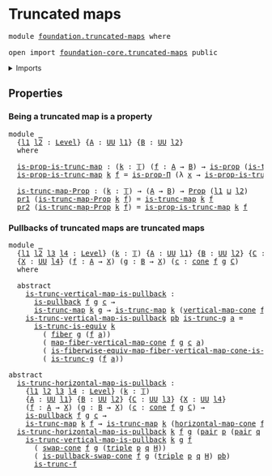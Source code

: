 # Truncated maps

<pre class="Agda"><a id="27" class="Keyword">module</a> <a id="34" href="foundation.truncated-maps.html" class="Module">foundation.truncated-maps</a> <a id="60" class="Keyword">where</a>

<a id="67" class="Keyword">open</a> <a id="72" class="Keyword">import</a> <a id="79" href="foundation-core.truncated-maps.html" class="Module">foundation-core.truncated-maps</a> <a id="110" class="Keyword">public</a>
</pre>
<details><summary>Imports</summary>

<pre class="Agda"><a id="167" class="Keyword">open</a> <a id="172" class="Keyword">import</a> <a id="179" href="foundation.cones-over-cospans.html" class="Module">foundation.cones-over-cospans</a>
<a id="209" class="Keyword">open</a> <a id="214" class="Keyword">import</a> <a id="221" href="foundation.dependent-pair-types.html" class="Module">foundation.dependent-pair-types</a>
<a id="253" class="Keyword">open</a> <a id="258" class="Keyword">import</a> <a id="265" href="foundation.functoriality-fibers-of-maps.html" class="Module">foundation.functoriality-fibers-of-maps</a>
<a id="305" class="Keyword">open</a> <a id="310" class="Keyword">import</a> <a id="317" href="foundation.universe-levels.html" class="Module">foundation.universe-levels</a>

<a id="345" class="Keyword">open</a> <a id="350" class="Keyword">import</a> <a id="357" href="foundation-core.fibers-of-maps.html" class="Module">foundation-core.fibers-of-maps</a>
<a id="388" class="Keyword">open</a> <a id="393" class="Keyword">import</a> <a id="400" href="foundation-core.propositions.html" class="Module">foundation-core.propositions</a>
<a id="429" class="Keyword">open</a> <a id="434" class="Keyword">import</a> <a id="441" href="foundation-core.pullbacks.html" class="Module">foundation-core.pullbacks</a>
<a id="467" class="Keyword">open</a> <a id="472" class="Keyword">import</a> <a id="479" href="foundation-core.truncated-types.html" class="Module">foundation-core.truncated-types</a>
<a id="511" class="Keyword">open</a> <a id="516" class="Keyword">import</a> <a id="523" href="foundation-core.truncation-levels.html" class="Module">foundation-core.truncation-levels</a>
</pre>
</details>

## Properties

### Being a truncated map is a property

<pre class="Agda"><a id="638" class="Keyword">module</a> <a id="645" href="foundation.truncated-maps.html#645" class="Module">_</a>
  <a id="649" class="Symbol">{</a><a id="650" href="foundation.truncated-maps.html#650" class="Bound">l1</a> <a id="653" href="foundation.truncated-maps.html#653" class="Bound">l2</a> <a id="656" class="Symbol">:</a> <a id="658" href="Agda.Primitive.html#742" class="Postulate">Level</a><a id="663" class="Symbol">}</a> <a id="665" class="Symbol">{</a><a id="666" href="foundation.truncated-maps.html#666" class="Bound">A</a> <a id="668" class="Symbol">:</a> <a id="670" href="Agda.Primitive.html#388" class="Primitive">UU</a> <a id="673" href="foundation.truncated-maps.html#650" class="Bound">l1</a><a id="675" class="Symbol">}</a> <a id="677" class="Symbol">{</a><a id="678" href="foundation.truncated-maps.html#678" class="Bound">B</a> <a id="680" class="Symbol">:</a> <a id="682" href="Agda.Primitive.html#388" class="Primitive">UU</a> <a id="685" href="foundation.truncated-maps.html#653" class="Bound">l2</a><a id="687" class="Symbol">}</a>
  <a id="691" class="Keyword">where</a>

  <a id="700" href="foundation.truncated-maps.html#700" class="Function">is-prop-is-trunc-map</a> <a id="721" class="Symbol">:</a> <a id="723" class="Symbol">(</a><a id="724" href="foundation.truncated-maps.html#724" class="Bound">k</a> <a id="726" class="Symbol">:</a> <a id="728" href="foundation-core.truncation-levels.html#521" class="Datatype">𝕋</a><a id="729" class="Symbol">)</a> <a id="731" class="Symbol">(</a><a id="732" href="foundation.truncated-maps.html#732" class="Bound">f</a> <a id="734" class="Symbol">:</a> <a id="736" href="foundation.truncated-maps.html#666" class="Bound">A</a> <a id="738" class="Symbol">→</a> <a id="740" href="foundation.truncated-maps.html#678" class="Bound">B</a><a id="741" class="Symbol">)</a> <a id="743" class="Symbol">→</a> <a id="745" href="foundation-core.propositions.html#867" class="Function">is-prop</a> <a id="753" class="Symbol">(</a><a id="754" href="foundation-core.truncated-maps.html#925" class="Function">is-trunc-map</a> <a id="767" href="foundation.truncated-maps.html#724" class="Bound">k</a> <a id="769" href="foundation.truncated-maps.html#732" class="Bound">f</a><a id="770" class="Symbol">)</a>
  <a id="774" href="foundation.truncated-maps.html#700" class="Function">is-prop-is-trunc-map</a> <a id="795" href="foundation.truncated-maps.html#795" class="Bound">k</a> <a id="797" href="foundation.truncated-maps.html#797" class="Bound">f</a> <a id="799" class="Symbol">=</a> <a id="801" href="foundation-core.propositions.html#5680" class="Function">is-prop-Π</a> <a id="811" class="Symbol">(λ</a> <a id="814" href="foundation.truncated-maps.html#814" class="Bound">x</a> <a id="816" class="Symbol">→</a> <a id="818" href="foundation-core.truncated-types.html#11917" class="Function">is-prop-is-trunc</a> <a id="835" href="foundation.truncated-maps.html#795" class="Bound">k</a> <a id="837" class="Symbol">(</a><a id="838" href="foundation-core.fibers-of-maps.html#938" class="Function">fiber</a> <a id="844" href="foundation.truncated-maps.html#797" class="Bound">f</a> <a id="846" href="foundation.truncated-maps.html#814" class="Bound">x</a><a id="847" class="Symbol">))</a>

  <a id="853" href="foundation.truncated-maps.html#853" class="Function">is-trunc-map-Prop</a> <a id="871" class="Symbol">:</a> <a id="873" class="Symbol">(</a><a id="874" href="foundation.truncated-maps.html#874" class="Bound">k</a> <a id="876" class="Symbol">:</a> <a id="878" href="foundation-core.truncation-levels.html#521" class="Datatype">𝕋</a><a id="879" class="Symbol">)</a> <a id="881" class="Symbol">→</a> <a id="883" class="Symbol">(</a><a id="884" href="foundation.truncated-maps.html#666" class="Bound">A</a> <a id="886" class="Symbol">→</a> <a id="888" href="foundation.truncated-maps.html#678" class="Bound">B</a><a id="889" class="Symbol">)</a> <a id="891" class="Symbol">→</a> <a id="893" href="foundation-core.propositions.html#949" class="Function">Prop</a> <a id="898" class="Symbol">(</a><a id="899" href="foundation.truncated-maps.html#650" class="Bound">l1</a> <a id="902" href="Agda.Primitive.html#961" class="Primitive Operator">⊔</a> <a id="904" href="foundation.truncated-maps.html#653" class="Bound">l2</a><a id="906" class="Symbol">)</a>
  <a id="910" href="foundation.dependent-pair-types.html#603" class="Field">pr1</a> <a id="914" class="Symbol">(</a><a id="915" href="foundation.truncated-maps.html#853" class="Function">is-trunc-map-Prop</a> <a id="933" href="foundation.truncated-maps.html#933" class="Bound">k</a> <a id="935" href="foundation.truncated-maps.html#935" class="Bound">f</a><a id="936" class="Symbol">)</a> <a id="938" class="Symbol">=</a> <a id="940" href="foundation-core.truncated-maps.html#925" class="Function">is-trunc-map</a> <a id="953" href="foundation.truncated-maps.html#933" class="Bound">k</a> <a id="955" href="foundation.truncated-maps.html#935" class="Bound">f</a>
  <a id="959" href="foundation.dependent-pair-types.html#615" class="Field">pr2</a> <a id="963" class="Symbol">(</a><a id="964" href="foundation.truncated-maps.html#853" class="Function">is-trunc-map-Prop</a> <a id="982" href="foundation.truncated-maps.html#982" class="Bound">k</a> <a id="984" href="foundation.truncated-maps.html#984" class="Bound">f</a><a id="985" class="Symbol">)</a> <a id="987" class="Symbol">=</a> <a id="989" href="foundation.truncated-maps.html#700" class="Function">is-prop-is-trunc-map</a> <a id="1010" href="foundation.truncated-maps.html#982" class="Bound">k</a> <a id="1012" href="foundation.truncated-maps.html#984" class="Bound">f</a>
</pre>
### Pullbacks of truncated maps are truncated maps

<pre class="Agda"><a id="1079" class="Keyword">module</a> <a id="1086" href="foundation.truncated-maps.html#1086" class="Module">_</a>
  <a id="1090" class="Symbol">{</a><a id="1091" href="foundation.truncated-maps.html#1091" class="Bound">l1</a> <a id="1094" href="foundation.truncated-maps.html#1094" class="Bound">l2</a> <a id="1097" href="foundation.truncated-maps.html#1097" class="Bound">l3</a> <a id="1100" href="foundation.truncated-maps.html#1100" class="Bound">l4</a> <a id="1103" class="Symbol">:</a> <a id="1105" href="Agda.Primitive.html#742" class="Postulate">Level</a><a id="1110" class="Symbol">}</a> <a id="1112" class="Symbol">(</a><a id="1113" href="foundation.truncated-maps.html#1113" class="Bound">k</a> <a id="1115" class="Symbol">:</a> <a id="1117" href="foundation-core.truncation-levels.html#521" class="Datatype">𝕋</a><a id="1118" class="Symbol">)</a> <a id="1120" class="Symbol">{</a><a id="1121" href="foundation.truncated-maps.html#1121" class="Bound">A</a> <a id="1123" class="Symbol">:</a> <a id="1125" href="Agda.Primitive.html#388" class="Primitive">UU</a> <a id="1128" href="foundation.truncated-maps.html#1091" class="Bound">l1</a><a id="1130" class="Symbol">}</a> <a id="1132" class="Symbol">{</a><a id="1133" href="foundation.truncated-maps.html#1133" class="Bound">B</a> <a id="1135" class="Symbol">:</a> <a id="1137" href="Agda.Primitive.html#388" class="Primitive">UU</a> <a id="1140" href="foundation.truncated-maps.html#1094" class="Bound">l2</a><a id="1142" class="Symbol">}</a> <a id="1144" class="Symbol">{</a><a id="1145" href="foundation.truncated-maps.html#1145" class="Bound">C</a> <a id="1147" class="Symbol">:</a> <a id="1149" href="Agda.Primitive.html#388" class="Primitive">UU</a> <a id="1152" href="foundation.truncated-maps.html#1097" class="Bound">l3</a><a id="1154" class="Symbol">}</a>
  <a id="1158" class="Symbol">{</a><a id="1159" href="foundation.truncated-maps.html#1159" class="Bound">X</a> <a id="1161" class="Symbol">:</a> <a id="1163" href="Agda.Primitive.html#388" class="Primitive">UU</a> <a id="1166" href="foundation.truncated-maps.html#1100" class="Bound">l4</a><a id="1168" class="Symbol">}</a> <a id="1170" class="Symbol">(</a><a id="1171" href="foundation.truncated-maps.html#1171" class="Bound">f</a> <a id="1173" class="Symbol">:</a> <a id="1175" href="foundation.truncated-maps.html#1121" class="Bound">A</a> <a id="1177" class="Symbol">→</a> <a id="1179" href="foundation.truncated-maps.html#1159" class="Bound">X</a><a id="1180" class="Symbol">)</a> <a id="1182" class="Symbol">(</a><a id="1183" href="foundation.truncated-maps.html#1183" class="Bound">g</a> <a id="1185" class="Symbol">:</a> <a id="1187" href="foundation.truncated-maps.html#1133" class="Bound">B</a> <a id="1189" class="Symbol">→</a> <a id="1191" href="foundation.truncated-maps.html#1159" class="Bound">X</a><a id="1192" class="Symbol">)</a> <a id="1194" class="Symbol">(</a><a id="1195" href="foundation.truncated-maps.html#1195" class="Bound">c</a> <a id="1197" class="Symbol">:</a> <a id="1199" href="foundation.cones-over-cospans.html#1275" class="Function">cone</a> <a id="1204" href="foundation.truncated-maps.html#1171" class="Bound">f</a> <a id="1206" href="foundation.truncated-maps.html#1183" class="Bound">g</a> <a id="1208" href="foundation.truncated-maps.html#1145" class="Bound">C</a><a id="1209" class="Symbol">)</a>
  <a id="1213" class="Keyword">where</a>

  <a id="1222" class="Keyword">abstract</a>
    <a id="1235" href="foundation.truncated-maps.html#1235" class="Function">is-trunc-vertical-map-is-pullback</a> <a id="1269" class="Symbol">:</a>
      <a id="1277" href="foundation-core.pullbacks.html#4396" class="Function">is-pullback</a> <a id="1289" href="foundation.truncated-maps.html#1171" class="Bound">f</a> <a id="1291" href="foundation.truncated-maps.html#1183" class="Bound">g</a> <a id="1293" href="foundation.truncated-maps.html#1195" class="Bound">c</a> <a id="1295" class="Symbol">→</a>
      <a id="1303" href="foundation-core.truncated-maps.html#925" class="Function">is-trunc-map</a> <a id="1316" href="foundation.truncated-maps.html#1113" class="Bound">k</a> <a id="1318" href="foundation.truncated-maps.html#1183" class="Bound">g</a> <a id="1320" class="Symbol">→</a> <a id="1322" href="foundation-core.truncated-maps.html#925" class="Function">is-trunc-map</a> <a id="1335" href="foundation.truncated-maps.html#1113" class="Bound">k</a> <a id="1337" class="Symbol">(</a><a id="1338" href="foundation.cones-over-cospans.html#1541" class="Function">vertical-map-cone</a> <a id="1356" href="foundation.truncated-maps.html#1171" class="Bound">f</a> <a id="1358" href="foundation.truncated-maps.html#1183" class="Bound">g</a> <a id="1360" href="foundation.truncated-maps.html#1195" class="Bound">c</a><a id="1361" class="Symbol">)</a>
    <a id="1367" href="foundation.truncated-maps.html#1235" class="Function">is-trunc-vertical-map-is-pullback</a> <a id="1401" href="foundation.truncated-maps.html#1401" class="Bound">pb</a> <a id="1404" href="foundation.truncated-maps.html#1404" class="Bound">is-trunc-g</a> <a id="1415" href="foundation.truncated-maps.html#1415" class="Bound">a</a> <a id="1417" class="Symbol">=</a>
      <a id="1425" href="foundation-core.truncated-types.html#3961" class="Function">is-trunc-is-equiv</a> <a id="1443" href="foundation.truncated-maps.html#1113" class="Bound">k</a>
        <a id="1453" class="Symbol">(</a> <a id="1455" href="foundation-core.fibers-of-maps.html#938" class="Function">fiber</a> <a id="1461" href="foundation.truncated-maps.html#1183" class="Bound">g</a> <a id="1463" class="Symbol">(</a><a id="1464" href="foundation.truncated-maps.html#1171" class="Bound">f</a> <a id="1466" href="foundation.truncated-maps.html#1415" class="Bound">a</a><a id="1467" class="Symbol">))</a>
        <a id="1478" class="Symbol">(</a> <a id="1480" href="foundation.functoriality-fibers-of-maps.html#3201" class="Function">map-fiber-vertical-map-cone</a> <a id="1508" href="foundation.truncated-maps.html#1171" class="Bound">f</a> <a id="1510" href="foundation.truncated-maps.html#1183" class="Bound">g</a> <a id="1512" href="foundation.truncated-maps.html#1195" class="Bound">c</a> <a id="1514" href="foundation.truncated-maps.html#1415" class="Bound">a</a><a id="1515" class="Symbol">)</a>
        <a id="1525" class="Symbol">(</a> <a id="1527" href="foundation-core.pullbacks.html#25090" class="Function">is-fiberwise-equiv-map-fiber-vertical-map-cone-is-pullback</a> <a id="1586" href="foundation.truncated-maps.html#1171" class="Bound">f</a> <a id="1588" href="foundation.truncated-maps.html#1183" class="Bound">g</a> <a id="1590" href="foundation.truncated-maps.html#1195" class="Bound">c</a> <a id="1592" href="foundation.truncated-maps.html#1401" class="Bound">pb</a> <a id="1595" href="foundation.truncated-maps.html#1415" class="Bound">a</a><a id="1596" class="Symbol">)</a>
        <a id="1606" class="Symbol">(</a> <a id="1608" href="foundation.truncated-maps.html#1404" class="Bound">is-trunc-g</a> <a id="1619" class="Symbol">(</a><a id="1620" href="foundation.truncated-maps.html#1171" class="Bound">f</a> <a id="1622" href="foundation.truncated-maps.html#1415" class="Bound">a</a><a id="1623" class="Symbol">))</a>

<a id="1627" class="Keyword">abstract</a>
  <a id="is-trunc-horizontal-map-is-pullback"></a><a id="1638" href="foundation.truncated-maps.html#1638" class="Function">is-trunc-horizontal-map-is-pullback</a> <a id="1674" class="Symbol">:</a>
    <a id="1680" class="Symbol">{</a><a id="1681" href="foundation.truncated-maps.html#1681" class="Bound">l1</a> <a id="1684" href="foundation.truncated-maps.html#1684" class="Bound">l2</a> <a id="1687" href="foundation.truncated-maps.html#1687" class="Bound">l3</a> <a id="1690" href="foundation.truncated-maps.html#1690" class="Bound">l4</a> <a id="1693" class="Symbol">:</a> <a id="1695" href="Agda.Primitive.html#742" class="Postulate">Level</a><a id="1700" class="Symbol">}</a> <a id="1702" class="Symbol">(</a><a id="1703" href="foundation.truncated-maps.html#1703" class="Bound">k</a> <a id="1705" class="Symbol">:</a> <a id="1707" href="foundation-core.truncation-levels.html#521" class="Datatype">𝕋</a><a id="1708" class="Symbol">)</a>
    <a id="1714" class="Symbol">{</a><a id="1715" href="foundation.truncated-maps.html#1715" class="Bound">A</a> <a id="1717" class="Symbol">:</a> <a id="1719" href="Agda.Primitive.html#388" class="Primitive">UU</a> <a id="1722" href="foundation.truncated-maps.html#1681" class="Bound">l1</a><a id="1724" class="Symbol">}</a> <a id="1726" class="Symbol">{</a><a id="1727" href="foundation.truncated-maps.html#1727" class="Bound">B</a> <a id="1729" class="Symbol">:</a> <a id="1731" href="Agda.Primitive.html#388" class="Primitive">UU</a> <a id="1734" href="foundation.truncated-maps.html#1684" class="Bound">l2</a><a id="1736" class="Symbol">}</a> <a id="1738" class="Symbol">{</a><a id="1739" href="foundation.truncated-maps.html#1739" class="Bound">C</a> <a id="1741" class="Symbol">:</a> <a id="1743" href="Agda.Primitive.html#388" class="Primitive">UU</a> <a id="1746" href="foundation.truncated-maps.html#1687" class="Bound">l3</a><a id="1748" class="Symbol">}</a> <a id="1750" class="Symbol">{</a><a id="1751" href="foundation.truncated-maps.html#1751" class="Bound">X</a> <a id="1753" class="Symbol">:</a> <a id="1755" href="Agda.Primitive.html#388" class="Primitive">UU</a> <a id="1758" href="foundation.truncated-maps.html#1690" class="Bound">l4</a><a id="1760" class="Symbol">}</a>
    <a id="1766" class="Symbol">(</a><a id="1767" href="foundation.truncated-maps.html#1767" class="Bound">f</a> <a id="1769" class="Symbol">:</a> <a id="1771" href="foundation.truncated-maps.html#1715" class="Bound">A</a> <a id="1773" class="Symbol">→</a> <a id="1775" href="foundation.truncated-maps.html#1751" class="Bound">X</a><a id="1776" class="Symbol">)</a> <a id="1778" class="Symbol">(</a><a id="1779" href="foundation.truncated-maps.html#1779" class="Bound">g</a> <a id="1781" class="Symbol">:</a> <a id="1783" href="foundation.truncated-maps.html#1727" class="Bound">B</a> <a id="1785" class="Symbol">→</a> <a id="1787" href="foundation.truncated-maps.html#1751" class="Bound">X</a><a id="1788" class="Symbol">)</a> <a id="1790" class="Symbol">(</a><a id="1791" href="foundation.truncated-maps.html#1791" class="Bound">c</a> <a id="1793" class="Symbol">:</a> <a id="1795" href="foundation.cones-over-cospans.html#1275" class="Function">cone</a> <a id="1800" href="foundation.truncated-maps.html#1767" class="Bound">f</a> <a id="1802" href="foundation.truncated-maps.html#1779" class="Bound">g</a> <a id="1804" href="foundation.truncated-maps.html#1739" class="Bound">C</a><a id="1805" class="Symbol">)</a> <a id="1807" class="Symbol">→</a>
    <a id="1813" href="foundation-core.pullbacks.html#4396" class="Function">is-pullback</a> <a id="1825" href="foundation.truncated-maps.html#1767" class="Bound">f</a> <a id="1827" href="foundation.truncated-maps.html#1779" class="Bound">g</a> <a id="1829" href="foundation.truncated-maps.html#1791" class="Bound">c</a> <a id="1831" class="Symbol">→</a>
    <a id="1837" href="foundation-core.truncated-maps.html#925" class="Function">is-trunc-map</a> <a id="1850" href="foundation.truncated-maps.html#1703" class="Bound">k</a> <a id="1852" href="foundation.truncated-maps.html#1767" class="Bound">f</a> <a id="1854" class="Symbol">→</a> <a id="1856" href="foundation-core.truncated-maps.html#925" class="Function">is-trunc-map</a> <a id="1869" href="foundation.truncated-maps.html#1703" class="Bound">k</a> <a id="1871" class="Symbol">(</a><a id="1872" href="foundation.cones-over-cospans.html#1598" class="Function">horizontal-map-cone</a> <a id="1892" href="foundation.truncated-maps.html#1767" class="Bound">f</a> <a id="1894" href="foundation.truncated-maps.html#1779" class="Bound">g</a> <a id="1896" href="foundation.truncated-maps.html#1791" class="Bound">c</a><a id="1897" class="Symbol">)</a>
  <a id="1901" href="foundation.truncated-maps.html#1638" class="Function">is-trunc-horizontal-map-is-pullback</a> <a id="1937" href="foundation.truncated-maps.html#1937" class="Bound">k</a> <a id="1939" href="foundation.truncated-maps.html#1939" class="Bound">f</a> <a id="1941" href="foundation.truncated-maps.html#1941" class="Bound">g</a> <a id="1943" class="Symbol">(</a><a id="1944" href="foundation.dependent-pair-types.html#586" class="InductiveConstructor">pair</a> <a id="1949" href="foundation.truncated-maps.html#1949" class="Bound">p</a> <a id="1951" class="Symbol">(</a><a id="1952" href="foundation.dependent-pair-types.html#586" class="InductiveConstructor">pair</a> <a id="1957" href="foundation.truncated-maps.html#1957" class="Bound">q</a> <a id="1959" href="foundation.truncated-maps.html#1959" class="Bound">H</a><a id="1960" class="Symbol">))</a> <a id="1963" href="foundation.truncated-maps.html#1963" class="Bound">pb</a> <a id="1966" href="foundation.truncated-maps.html#1966" class="Bound">is-trunc-f</a> <a id="1977" class="Symbol">=</a>
    <a id="1983" href="foundation.truncated-maps.html#1235" class="Function">is-trunc-vertical-map-is-pullback</a> <a id="2017" href="foundation.truncated-maps.html#1937" class="Bound">k</a> <a id="2019" href="foundation.truncated-maps.html#1941" class="Bound">g</a> <a id="2021" href="foundation.truncated-maps.html#1939" class="Bound">f</a>
      <a id="2029" class="Symbol">(</a> <a id="2031" href="foundation.cones-over-cospans.html#6928" class="Function">swap-cone</a> <a id="2041" href="foundation.truncated-maps.html#1939" class="Bound">f</a> <a id="2043" href="foundation.truncated-maps.html#1941" class="Bound">g</a> <a id="2045" class="Symbol">(</a><a id="2046" href="foundation.dependent-pair-types.html#1067" class="Function">triple</a> <a id="2053" href="foundation.truncated-maps.html#1949" class="Bound">p</a> <a id="2055" href="foundation.truncated-maps.html#1957" class="Bound">q</a> <a id="2057" href="foundation.truncated-maps.html#1959" class="Bound">H</a><a id="2058" class="Symbol">))</a>
      <a id="2067" class="Symbol">(</a> <a id="2069" href="foundation-core.pullbacks.html#12841" class="Function">is-pullback-swap-cone</a> <a id="2091" href="foundation.truncated-maps.html#1939" class="Bound">f</a> <a id="2093" href="foundation.truncated-maps.html#1941" class="Bound">g</a> <a id="2095" class="Symbol">(</a><a id="2096" href="foundation.dependent-pair-types.html#1067" class="Function">triple</a> <a id="2103" href="foundation.truncated-maps.html#1949" class="Bound">p</a> <a id="2105" href="foundation.truncated-maps.html#1957" class="Bound">q</a> <a id="2107" href="foundation.truncated-maps.html#1959" class="Bound">H</a><a id="2108" class="Symbol">)</a> <a id="2110" href="foundation.truncated-maps.html#1963" class="Bound">pb</a><a id="2112" class="Symbol">)</a>
      <a id="2120" href="foundation.truncated-maps.html#1966" class="Bound">is-trunc-f</a>
</pre>